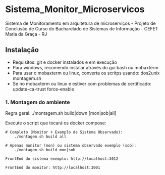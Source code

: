 # Sistema_Monitor_Microservicos
Sistema de Monitoramento em arquitetura de microserviços - Projeto de Conclusão de Curso do Bacharelado de Sistemas de Informação - CEFET Maria da Graça - RJ

## Instalação
 - Requisitos: git e docker instalados e em execução
 - Para windows, recomendo instalar através do gui bash ou mobaxterm
 - Para usar o mobaxterm ou linux, converta os scritps usando: dos2unix montagem.sh
 - Se no  mobaxterm ou linux e estiver com problemas de certificado: update-ca-trust force-enable 
### 1. Montagem do ambiente
 Regra geral: ./montagem.sh build|down [mon|sob|all]	
 
 Execute o script que tocará os docker compose:
		
	# Completo (Monitor + Exemplo de Sistema Observado): 
		./montagem.sh build all
		
	# Apenas monitor (mon) ou sistema observado exemplo (sob): 
		./montagem.sh build mon|sob 
	
	FrontEnd do sistema exemplo: http://localhost:3012

	FrontEnd do monitor: http://localhost:3001
